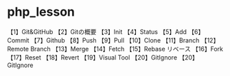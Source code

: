 # php_lesson
【1】Git&GitHub
【2】Gitの概要
【3】Init
【4】Status
【5】Add
【6】Commit
【7】Github
【8】Push
【9】Pull
【10】Clone
【11】Branch
【12】Remote Branch
【13】Merge
【14】Fetch
【15】Rebase リベース
【16】Fork
【17】Reset
【18】Revert
【19】Visual Tool
【20】GitIgnore
【20】GitIgnore



